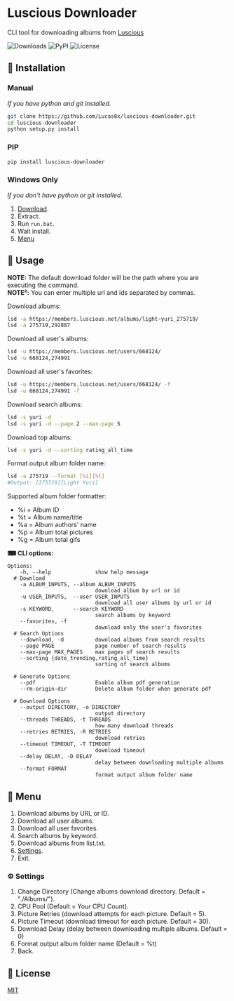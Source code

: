# Luscious Downloader

CLI tool for downloading albums from [Luscious](https://luscious.net)

![Downloads](https://img.shields.io/pypi/dm/luscious-downloader?style=flat-square)
![PyPI](https://img.shields.io/pypi/v/luscious-downloader?style=flat-square)
![License](https://img.shields.io/github/license/lucas8x/luscious-downloader?style=flat-square)

## 🚀 Installation

### Manual

_If you have python and git installed._

```bash
git clone https://github.com/Lucas8x/luscious-downloader.git
cd luscious-downloader
python setup.py install
```

### PIP

```bash
pip install luscious-downloader
```

### Windows Only

_If you don't have python or git installed._

1. [Download](https://github.com/Lucas8x/luscious-downloader/archive/main.zip).
2. Extract.
3. Run `run.bat`.
4. Wait install.
5. [Menu](#Menu)

## 🔨 Usage

**NOTE:** The default download folder will be the path where you are executing the command.\
**NOTE²:** You can enter multiple url and ids separated by commas.

Download albums:

```bash
lsd -a https://members.luscious.net/albums/light-yuri_275719/
lsd -a 275719,292887
```

Download all user's albums:

```bash
lsd -u https://members.luscious.net/users/668124/
lsd -u 668124,274991
```

Download all user's favorites:

```bash
lsd -u https://members.luscious.net/users/668124/ -f
lsd -u 668124,274991 -f
```

Download search albums:

```bash
lsd -s yuri -d
lsd -s yuri -d --page 2 --max-page 5
```

Download top albums:

```bash
lsd -s yuri -d --sorting rating_all_time
```

Format output album folder name:

```bash
lsd -a 275719 --format [%i][%t]
#Output: [275719][Light Yuri]
```

Supported album folder formatter:

- %i = Album ID
- %t = Album name/title
- %a = Album authors' name
- %p = Album total pictures
- %g = Album total gifs

**⌨ CLI options:**

```
Options:
    -h, --help              show help message
  # Download
    -a ALBUM_INPUTS, --album ALBUM_INPUTS
                            download album by url or id
    -u USER_INPUTS,  --user USER_INPUTS
                            download all user albums by url or id
    -s KEYWORD,      --search KEYWORD
                            search albums by keyword
    --favorites, -f
                            download only the user's favorites
  # Search Options
    --download, -d          download albums from search results
    --page PAGE             page number of search results
    --max-page MAX_PAGES    max pages of search results
    --sorting {date_trending,rating_all_time}
                            sorting of search albums

  # Generate Options
    --pdf                   Enable album pdf generation
    --rm-origin-dir         Delete album folder when generate pdf

  # Download Options
    --output DIRECTORY, -o DIRECTORY
                            output directory
    --threads THREADS, -t THREADS
                            how many download threads
    --retries RETRIES, -R RETRIES
                            download retries
    --timeout TIMEOUT, -T TIMEOUT
                            download timeout
    --delay DELAY, -D DELAY
                            delay between downloading multiple albums
    --format FORMAT
                            format output album folder name
```

## 📜 Menu

1. Download albums by URL or ID.
2. Download all user albums.
3. Download all user favorites.
4. Search albums by keyword.
5. Download albums from list.txt.
6. [Settings](#settings).
0. Exit.

### ⚙️ Settings

1. Change Directory (Change albums download directory. Default = "./Albums/").
2. CPU Pool (Default = Your CPU Count).
3. Picture Retries (download attempts for each picture. Default = 5).
4. Picture Timeout (download timeout for each picture. Default = 30).
5. Download Delay (delay between downloading multiple albums. Default = 0)
6. Format output album folder name (Default = %t)
0. Back.

## 📝 License

[MIT](LICENSE)

